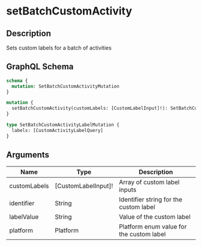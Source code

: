 # setBatchCustomActivity

## Description
Sets custom labels for a batch of activities

## GraphQL Schema
```graphql
schema {
  mutation: SetBatchCustomActivityMutation
}

mutation {
  setBatchCustomActivity(customLabels: [CustomLabelInput]!): SetBatchCustomActivityLabelMutation
}

type SetBatchCustomActivityLabelMutation {
  labels: [CustomActivityLabelQuery]
}
```

## Arguments
| Name | Type | Description |
|------|------|-------------|
| customLabels | [CustomLabelInput]! | Array of custom label inputs |
| identifier | String | Identifier string for the custom label |
| labelValue | String | Value of the custom label |
| platform | Platform | Platform enum value for the custom label |